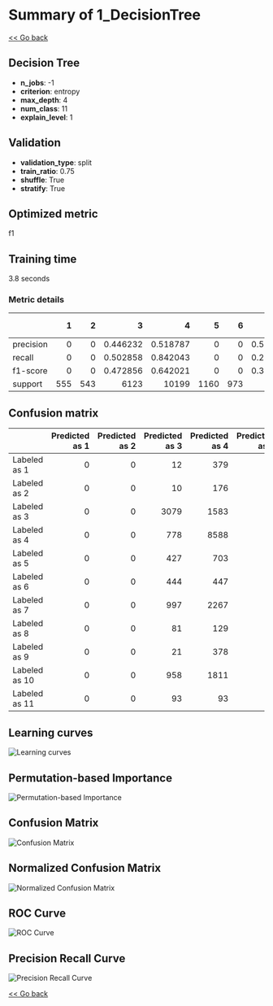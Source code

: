 # Summary of 1_DecisionTree

[<< Go back](../README.md)


## Decision Tree
- **n_jobs**: -1
- **criterion**: entropy
- **max_depth**: 4
- **num_class**: 11
- **explain_level**: 1

## Validation
 - **validation_type**: split
 - **train_ratio**: 0.75
 - **shuffle**: True
 - **stratify**: True

## Optimized metric
f1

## Training time

3.8 seconds

### Metric details
|           |   1 |   2 |           3 |            4 |    5 |   6 |           7 |   8 |           9 |           10 |   11 |   accuracy |    macro avg |   weighted avg |   logloss |
|:----------|----:|----:|------------:|-------------:|-----:|----:|------------:|----:|------------:|-------------:|-----:|-----------:|-------------:|---------------:|----------:|
| precision |   0 |   0 |    0.446232 |     0.518787 |    0 |   0 |    0.545551 |   0 |    0.432555 |    0.305432  |    0 |   0.487481 |     0.204414 |       0.415035 |   1.42614 |
| recall    |   0 |   0 |    0.502858 |     0.842043 |    0 |   0 |    0.299825 |   0 |    0.689655 |    0.0995357 |    0 |   0.487481 |     0.221265 |       0.487481 |   1.42614 |
| f1-score  |   0 |   0 |    0.472856 |     0.642021 |    0 |   0 |    0.386975 |   0 |    0.531654 |    0.150142  |    0 |   0.487481 |     0.198514 |       0.424391 |   1.42614 |
| support   | 555 | 543 | 6123        | 10199        | 1160 | 973 | 5133        | 319 | 2204        | 3446         |  257 |   0.487481 | 30912        |   30912        |   1.42614 |


## Confusion matrix
|               |   Predicted as 1 |   Predicted as 2 |   Predicted as 3 |   Predicted as 4 |   Predicted as 5 |   Predicted as 6 |   Predicted as 7 |   Predicted as 8 |   Predicted as 9 |   Predicted as 10 |   Predicted as 11 |
|:--------------|-----------------:|-----------------:|-----------------:|-----------------:|-----------------:|-----------------:|-----------------:|-----------------:|-----------------:|------------------:|------------------:|
| Labeled as 1  |                0 |                0 |               12 |              379 |                0 |                0 |               38 |                0 |              117 |                 9 |                 0 |
| Labeled as 2  |                0 |                0 |               10 |              176 |                0 |                0 |               32 |                0 |              216 |               109 |                 0 |
| Labeled as 3  |                0 |                0 |             3079 |             1583 |                0 |                0 |              694 |                0 |              435 |               332 |                 0 |
| Labeled as 4  |                0 |                0 |              778 |             8588 |                0 |                0 |               54 |                0 |              576 |               203 |                 0 |
| Labeled as 5  |                0 |                0 |              427 |              703 |                0 |                0 |               10 |                0 |                9 |                11 |                 0 |
| Labeled as 6  |                0 |                0 |              444 |              447 |                0 |                0 |               41 |                0 |               29 |                12 |                 0 |
| Labeled as 7  |                0 |                0 |              997 |             2267 |                0 |                0 |             1539 |                0 |              291 |                39 |                 0 |
| Labeled as 8  |                0 |                0 |               81 |              129 |                0 |                0 |               71 |                0 |               36 |                 2 |                 0 |
| Labeled as 9  |                0 |                0 |               21 |              378 |                0 |                0 |              224 |                0 |             1520 |                61 |                 0 |
| Labeled as 10 |                0 |                0 |              958 |             1811 |                0 |                0 |               77 |                0 |              257 |               343 |                 0 |
| Labeled as 11 |                0 |                0 |               93 |               93 |                0 |                0 |               41 |                0 |               28 |                 2 |                 0 |

## Learning curves
![Learning curves](learning_curves.png)

## Permutation-based Importance
![Permutation-based Importance](permutation_importance.png)
## Confusion Matrix

![Confusion Matrix](confusion_matrix.png)


## Normalized Confusion Matrix

![Normalized Confusion Matrix](confusion_matrix_normalized.png)


## ROC Curve

![ROC Curve](roc_curve.png)


## Precision Recall Curve

![Precision Recall Curve](precision_recall_curve.png)



[<< Go back](../README.md)
